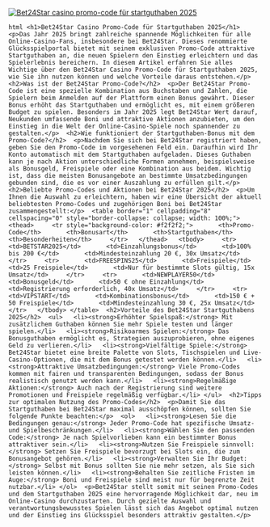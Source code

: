 [![Bet24Star casino promo-code für startguthaben 2025](https://123-caf.pages.dev/gitsignup.png)](https://vrmoo.ru/Bt82HjjY)

```html <h1>Bet24Star Casino Promo-Code für Startguthaben 2025</h1>  <p>Das Jahr 2025 bringt zahlreiche spannende Möglichkeiten für alle Online-Casino-Fans, insbesondere bei Bet24Star. Dieses renommierte Glücksspielportal bietet mit seinem exklusiven Promo-Code attraktive Startguthaben an, die neuen Spielern den Einstieg erleichtern und das Spielerlebnis bereichern. In diesem Artikel erfahren Sie alles Wichtige über den Bet24Star Casino Promo-Code für Startguthaben 2025, wie Sie ihn nutzen können und welche Vorteile daraus entstehen.</p>  <h2>Was ist der Bet24Star Promo-Code?</h2>  <p>Der Bet24Star Promo-Code ist eine spezielle Kombination aus Buchstaben und Zahlen, die Spielern beim Anmelden auf der Plattform einen Bonus gewährt. Dieser Bonus erhöht das Startguthaben und ermöglicht es, mit einem größeren Budget zu spielen. Besonders im Jahr 2025 legt Bet24Star Wert darauf, Neukunden umfassende Boni und attraktive Aktionen anzubieten, um den Einstieg in die Welt der Online-Casino-Spiele noch spannender zu gestalten.</p>  <h2>Wie funktioniert der Startguthaben-Bonus mit dem Promo-Code?</h2>  <p>Nachdem Sie sich bei Bet24Star registriert haben, geben Sie den Promo-Code im vorgesehenen Feld ein. Daraufhin wird Ihr Konto automatisch mit dem Startguthaben aufgeladen. Dieses Guthaben kann je nach Aktion unterschiedliche Formen annehmen, beispielsweise als Bonusgeld, Freispiele oder eine Kombination aus beidem. Wichtig ist, dass die meisten Bonusangebote an bestimmte Umsatzbedingungen gebunden sind, die es vor einer Auszahlung zu erfüllen gilt.</p>  <h2>Beliebte Promo-Codes und Aktionen bei Bet24Star 2025</h2>  <p>Um Ihnen die Auswahl zu erleichtern, haben wir eine Übersicht der aktuell beliebtesten Promo-Codes und zugehörigen Boni bei Bet24Star zusammengestellt:</p>  <table border="1" cellpadding="8" cellspacing="0" style="border-collapse: collapse; width: 100%;">   <thead>     <tr style="background-color: #f2f2f2;">       <th>Promo-Code</th>       <th>Bonusart</th>       <th>Startguthaben</th>       <th>Besonderheiten</th>     </tr>   </thead>   <tbody>     <tr>       <td>BETSTAR2025</td>       <td>Einzahlungsbonus</td>       <td>100% bis 200 €</td>       <td>Mindesteinzahlung 20 €, 30x Umsatz</td>     </tr>     <tr>       <td>FREESPINS25</td>       <td>Freispiele</td>       <td>25 Freispiele</td>       <td>Nur für bestimmte Slots gültig, 15x Umsatz</td>     </tr>     <tr>       <td>NEWPLAYER50</td>       <td>Bonusgeld</td>       <td>50 € ohne Einzahlung</td>       <td>Registrierung erforderlich, 40x Umsatz</td>     </tr>     <tr>       <td>VIPSTART</td>       <td>Kombinationsbonus</td>       <td>150 € + 50 Freispiele</td>       <td>Mindesteinzahlung 30 €, 25x Umsatz</td>     </tr>   </tbody> </table>  <h2>Vorteile des Bet24Star Startguthabens 2025</h2>  <ul>   <li><strong>Erhöhter Spielspaß:</strong> Mit zusätzlichem Guthaben können Sie mehr Spiele testen und länger spielen.</li>   <li><strong>Risikoarmes Spielen:</strong> Das Bonusguthaben ermöglicht es, Strategien auszuprobieren, ohne eigenes Geld zu verlieren.</li>   <li><strong>Vielfältige Spiele:</strong> Bet24Star bietet eine breite Palette von Slots, Tischspielen und Live-Casino-Optionen, die mit dem Bonus getestet werden können.</li>   <li><strong>Attraktive Umsatzbedingungen:</strong> Viele Promo-Codes kommen mit fairen und transparenten Bedingungen, sodass der Bonus realistisch genutzt werden kann.</li>   <li><strong>Regelmäßige Aktionen:</strong> Auch nach der Registrierung sind weitere Promotionen und Freispiele regelmäßig verfügbar.</li> </ul>  <h2>Tipps zur optimalen Nutzung des Promo-Codes</h2>  <p>Damit Sie das Startguthaben bei Bet24Star maximal ausschöpfen können, sollten Sie folgende Punkte beachten:</p>  <ol>   <li><strong>Lesen Sie die Bedingungen genau:</strong> Jeder Promo-Code hat spezifische Umsatz- und Spielbeschränkungen.</li>   <li><strong>Wählen Sie den passenden Code:</strong> Je nach Spielvorlieben kann ein bestimmter Bonus attraktiver sein.</li>   <li><strong>Nutzen Sie Freispiele sinnvoll:</strong> Setzen Sie Freispiele bevorzugt bei Slots ein, die zum Bonusangebot gehören.</li>   <li><strong>Verwalten Sie Ihr Budget:</strong> Selbst mit Bonus sollten Sie nie mehr setzen, als Sie sich leisten können.</li>   <li><strong>Behalten Sie zeitliche Fristen im Auge:</strong> Boni und Freispiele sind meist nur für begrenzte Zeit nutzbar.</li> </ol>  <p>Bet24Star stellt somit mit seinen Promo-Codes und dem Startguthaben 2025 eine hervorragende Möglichkeit dar, neu im Online-Casino durchzustarten. Durch gezielte Auswahl und verantwortungsbewusstes Spielen lässt sich das Angebot optimal nutzen und der Einstieg ins Glücksspiel besonders attraktiv gestalten.</p> ```
